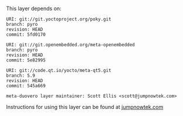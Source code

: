 This layer depends on:

    URI: git://git.yoctoproject.org/poky.git
    branch: pyro
    revision: HEAD
    commit: 5fd0170

    URI: git://git.openembedded.org/meta-openembedded
    branch: pyro
    revision: HEAD
    commit: 5e82995

    URI: git://code.qt.io/yocto/meta-qt5.git
    branch: 5.9
    revision: HEAD
    commit: 545a669

    meta-duovero layer maintainer: Scott Ellis <scott@jumpnowtek.com>

Instructions for using this layer can be found at [jumpnowtek.com][duovero-yocto-build]

[duovero-yocto-build]: http://www.jumpnowtek.com/yocto/Duovero-Systems-with-Yocto.html
